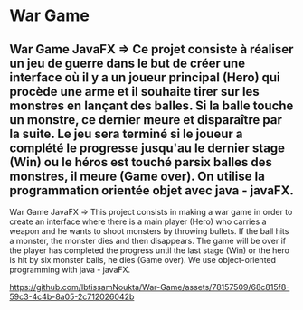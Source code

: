 # War Game
 War Game JavaFX => Ce projet consiste à réaliser un jeu de guerre dans le but de créer une interface où il y a un joueur principal (Hero) qui procède une arme et il souhaite tirer sur les monstres en lançant des balles. Si la balle touche un monstre, ce dernier meure et disparaître par la suite. Le jeu sera terminé si le joueur a complété le progresse jusqu'au le dernier stage (Win) ou le héros est touché parsix balles des monstres, il meure (Game over). On utilise la programmation orientée objet avec java - javaFX.
------------
  
 War Game JavaFX => This project consists in making a war game in order to create an interface where there is a main player (Hero) who carries a weapon and he wants to shoot monsters by throwing bullets. If the ball hits a monster, the monster dies and then disappears. The game will be over if the player has completed the progress until the last stage (Win) or the hero is hit by six monster balls, he dies (Game over). We use object-oriented programming with java - javaFX.
 
 

https://github.com/IbtissamNoukta/War-Game/assets/78157509/68c815f8-59c3-4c4b-8a05-2c712026042b

